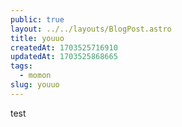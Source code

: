```yaml
---
public: true
layout: ../../layouts/BlogPost.astro
title: youuo
createdAt: 1703525716910
updatedAt: 1703525868665
tags:
  - momon
slug: youuo
---
```

test 
